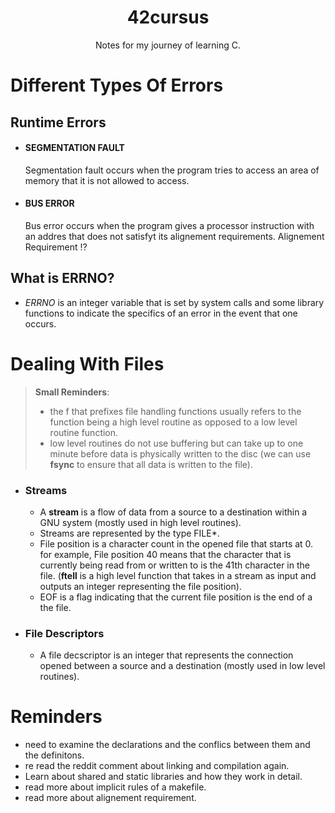 <h1 align="center" ><strong>42cursus</strong></h1>
<p align="center" >Notes for my journey of learning C.</p>

# **Different Types Of Errors**

## Runtime Errors

- #### SEGMENTATION FAULT
  Segmentation fault occurs when the program tries to access an area of memory that it is not allowed to access.
- #### BUS ERROR
  Bus error occurs when the program gives a processor instruction with an addres that does not satisfyt its alignement requirements.
  Alignement Requirement :interrobang:

## What is ERRNO?

- _ERRNO_ is an integer variable that is set by system calls and some library functions to indicate the specifics of an error in the event that one occurs.

# **Dealing With Files**

> **Small Reminders**:
>
> - the f that prefixes file handling functions usually refers to the function being a high level routine as opposed to a low level routine function.
> - low level routines do not use buffering but can take up to one minute before data is physically written to the disc (we can use **fsync** to ensure that all data is written to the file).

- ### Streams
  - A **stream** is a flow of data from a source to a destination within a GNU system (mostly used in high level routines).
  - Streams are represented by the type FILE\*.
  - File position is a character count in the opened file that starts at 0. for example, File position 40 means that the character that is currently being read from or written to is the 41th character in the file. (**ftell** is a high level function that takes in a stream as input and outputs an integer representing the file position).
  - EOF is a flag indicating that the current file position is the end of a the file.
- ### File Descriptors
  - A file decscriptor is an integer that represents the connection opened between a source and a destination (mostly used in low level routines).

# **Reminders**

- need to examine the declarations and the conflics between them and the definitons.
- re read the reddit comment about linking and compilation again.
- Learn about shared and static libraries and how they work in detail.
- read more about implicit rules of a makefile.
- read more about alignement requirement.
